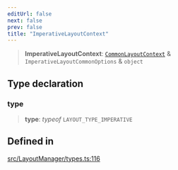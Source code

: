 ```yaml
---
editUrl: false
next: false
prev: false
title: "ImperativeLayoutContext"
---
```


> **ImperativeLayoutContext**: [`CommonLayoutContext`](/api/type-aliases/commonlayoutcontext/) & `ImperativeLayoutCommonOptions` & `object`

## Type declaration

### type

> **type**: *typeof* `LAYOUT_TYPE_IMPERATIVE`

## Defined in

[src/LayoutManager/types.ts:116](https://github.com/fabricjs/fabric.js/blob/v6.0.0-rc4/src/LayoutManager/types.ts#L116)

